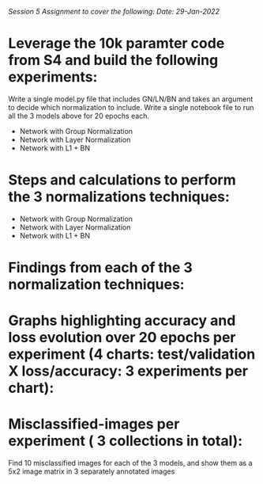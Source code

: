 *Session 5 Assignment to cover the following:
Date: 29-Jan-2022*

# Leverage the 10k paramter code from S4 and build the following experiments:
Write a single model.py file that includes GN/LN/BN and takes an argument to decide which normalization to include.
Write a single notebook file to run all the 3 models above for 20 epochs each.

- Network with Group Normalization
- Network with Layer Normalization
- Network with L1 + BN

# Steps and calculations to perform the 3 normalizations techniques:

- Network with Group Normalization
- Network with Layer Normalization
- Network with L1 + BN


# Findings from each of the 3 normalization techniques:


# Graphs highlighting accuracy and loss evolution over 20 epochs per experiment (4 charts: test/validation X loss/accuracy: 3 experiments per chart):


# Misclassified-images per experiment ( 3 collections in total):

Find 10 misclassified images for each of the 3 models, and show them as a 5x2 image matrix in 3 separately annotated images

